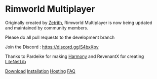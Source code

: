 # Rimworld Multiplayer
Originally created by [Zetrith](https://github.com/Zetrith/Multiplayer), Rimworld Multiplayer is now being updated and maintained by community members.

Please do all pull requests to the development branch

Join the Discord : https://discord.gg/S4bxXpv

Thanks to Pardeike for making [Harmony](https://github.com/pardeike/Harmony) and RevenantX for creating [LiteNetLib](https://github.com/RevenantX/LiteNetLib)

[Download](https://github.com/Parexy/Multiplayer/releases/download/v0.4.5/Multiplayer.zip)
[Installation](https://github.com/Parexy/Multiplayer/wiki/Installation)
[Hosting](https://github.com/Parexy/Multiplayer/wiki/Hosting-and-joining)
[FAQ](https://github.com/Parexy/Multiplayer/wiki/FAQ)
